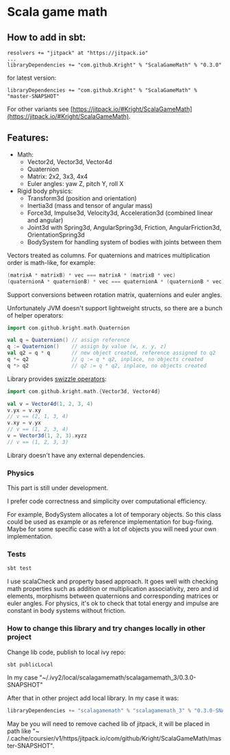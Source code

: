 # Scala game math

## How to add in sbt:
```
resolvers += "jitpack" at "https://jitpack.io"
...
libraryDependencies += "com.github.Kright" % "ScalaGameMath" % "0.3.0"
```
for latest version:
```
libraryDependencies += "com.github.Kright" % "ScalaGameMath" % "master-SNAPSHOT"
```

For other variants see [https://jitpack.io/#Kright/ScalaGameMath](https://jitpack.io/#Kright/ScalaGameMath).

## Features:

* Math:
  * Vector2d, Vector3d, Vector4d
  * Quaternion
  * Matrix: 2x2, 3x3, 4x4
  * Euler angles: yaw Z, pitch Y, roll X
* Rigid body physics:
  * Transform3d (position and orientation)
  * Inertia3d (mass and tensor of angular mass)
  * Force3d, Impulse3d, Velocity3d, Acceleration3d (combined linear and angular)
  * Joint3d with Spring3d, AngularSpring3d, Friction, AngularFriction3d, OrientationSpring3d
  * BodySystem for handling system of bodies with joints between them

Vectors treated as columns. For quaternions and matrices multiplication order is math-like, for example:
```scala
(matrixA * matrixB) * vec === matrixA * (matrixB * vec)
(quaternionA * quaternionB) * vec === quaternionA * (quaternionB * vec)
```

Support conversions between rotation matrix, quaternions and euler angles.

Unfortunately JVM doesn't support lightweight structs, so there are a bunch of helper operators:

```scala 
import com.github.kright.math.Quaternion

val q = Quaternion() // assign reference
q := Quaternion()    // assign by value (w, x, y, z)
val q2 = q * q       // new object created, reference assigned to q2
q *= q2              // q := q * q2, inplace, no objects created
q *> q2              // q2 := q * q2, inplace, no objects created
```

Library provides [swizzle operators](https://en.wikipedia.org/wiki/Swizzling_(computer_graphics)):
```scala
import com.github.kright.math.{Vector3d, Vector4d}

val v = Vector4d(1, 2, 3, 4)
v.yx = v.xy
// v == (2, 1, 3, 4)
v.xy = v.yx
// v == (1, 2, 3, 4)
v = Vector3d(1, 2, 3).xyzz
// v == (1, 2, 3, 3)
```

Library doesn't have any external dependencies.

### Physics

This part is still under development.

I prefer code correctness and simplicity over computational efficiency.

For example, BodySystem allocates a lot of temporary objects.
So this class could be used as example or as reference implementation for bug-fixing.
Maybe for some specific case with a lot of objects you will need your own implementation.

### Tests

```bash
sbt test
```

I use scalaCheck and property based approach. It goes well with checking math properties such as addition or
multiplication associativity, zero and id elements, morphisms between quaternions and corresponding matrices or euler
angles.
For physics, it's ok to check that total energy and impulse are constant in body systems without friction.

### How to change this library and try changes locally in other project

Change lib code, publish to local ivy repo:

```bash
sbt publicLocal
```

In my case "~/.ivy2/local/scalagamemath/scalagamemath_3/0.3.0-SNAPSHOT"

After that in other project add local library. In my case it was:

```scala
libraryDependencies += "scalagamemath" % "scalagamemath_3" % "0.3.0-SNAPSHOT"
```

May be you will need to remove cached lib of jitpack, it will be placed in path like "~
/.cache/coursier/v1/https/jitpack.io/com/github/Kright/ScalaGameMath/master-SNAPSHOT".
